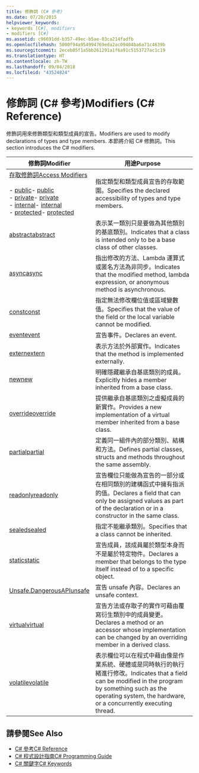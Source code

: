 ```yaml
---
title: 修飾詞 (C# 參考)
ms.date: 07/20/2015
helpviewer_keywords:
- keywords [C#], modifiers
- modifiers [C#]
ms.assetid: c96691dd-b357-49ec-b5ae-03ca214fadfb
ms.openlocfilehash: 5000f94a954994769eda2ac09404ba6a71c4639b
ms.sourcegitcommit: 2eceb05f1a5bb261291a1f6a91c5153727ac1c19
ms.translationtype: HT
ms.contentlocale: zh-TW
ms.lasthandoff: 09/04/2018
ms.locfileid: "43524824"
---
```

# <a name="modifiers-c-reference"></a><span data-ttu-id="256ea-102">修飾詞 (C# 參考)</span><span class="sxs-lookup"><span data-stu-id="256ea-102">Modifiers (C# Reference)</span></span>
<span data-ttu-id="256ea-103">修飾詞用來修飾類型和類型成員的宣告。</span><span class="sxs-lookup"><span data-stu-id="256ea-103">Modifiers are used to modify declarations of types and type members.</span></span> <span data-ttu-id="256ea-104">本節將介紹 C# 修飾詞。</span><span class="sxs-lookup"><span data-stu-id="256ea-104">This section introduces the C# modifiers.</span></span>  
  
|<span data-ttu-id="256ea-105">修飾詞</span><span class="sxs-lookup"><span data-stu-id="256ea-105">Modifier</span></span>|<span data-ttu-id="256ea-106">用途</span><span class="sxs-lookup"><span data-stu-id="256ea-106">Purpose</span></span>|  
|--------------|-------------|  
|[<span data-ttu-id="256ea-107">存取修飾詞</span><span class="sxs-lookup"><span data-stu-id="256ea-107">Access Modifiers</span></span>](../../../csharp/language-reference/keywords/access-modifiers.md)<br /><br /> <span data-ttu-id="256ea-108">-   [public](../../../csharp/language-reference/keywords/public.md)</span><span class="sxs-lookup"><span data-stu-id="256ea-108">-   [public](../../../csharp/language-reference/keywords/public.md)</span></span><br /><span data-ttu-id="256ea-109">-   [private](../../../csharp/language-reference/keywords/private.md)</span><span class="sxs-lookup"><span data-stu-id="256ea-109">-   [private](../../../csharp/language-reference/keywords/private.md)</span></span><br /><span data-ttu-id="256ea-110">-   [internal](../../../csharp/language-reference/keywords/internal.md)</span><span class="sxs-lookup"><span data-stu-id="256ea-110">-   [internal](../../../csharp/language-reference/keywords/internal.md)</span></span><br /><span data-ttu-id="256ea-111">-   [protected](../../../csharp/language-reference/keywords/protected.md)</span><span class="sxs-lookup"><span data-stu-id="256ea-111">-   [protected](../../../csharp/language-reference/keywords/protected.md)</span></span>|<span data-ttu-id="256ea-112">指定類型和類型成員宣告的存取範圍。</span><span class="sxs-lookup"><span data-stu-id="256ea-112">Specifies the declared accessibility of types and type members.</span></span>|  
|[<span data-ttu-id="256ea-113">abstract</span><span class="sxs-lookup"><span data-stu-id="256ea-113">abstract</span></span>](../../../csharp/language-reference/keywords/abstract.md)|<span data-ttu-id="256ea-114">表示某一類別只是要做為其他類別的基底類別。</span><span class="sxs-lookup"><span data-stu-id="256ea-114">Indicates that a class is intended only to be a base class of other classes.</span></span>|  
|[<span data-ttu-id="256ea-115">async</span><span class="sxs-lookup"><span data-stu-id="256ea-115">async</span></span>](../../../csharp/language-reference/keywords/async.md)|<span data-ttu-id="256ea-116">指出修改的方法、Lambda 運算式或匿名方法為非同步。</span><span class="sxs-lookup"><span data-stu-id="256ea-116">Indicates that the modified method, lambda expression, or anonymous method is asynchronous.</span></span>|  
|[<span data-ttu-id="256ea-117">const</span><span class="sxs-lookup"><span data-stu-id="256ea-117">const</span></span>](../../../csharp/language-reference/keywords/const.md)|<span data-ttu-id="256ea-118">指定無法修改欄位值或區域變數值。</span><span class="sxs-lookup"><span data-stu-id="256ea-118">Specifies that the value of the field or the local variable cannot be modified.</span></span>|  
|[<span data-ttu-id="256ea-119">event</span><span class="sxs-lookup"><span data-stu-id="256ea-119">event</span></span>](../../../csharp/language-reference/keywords/event.md)|<span data-ttu-id="256ea-120">宣告事件。</span><span class="sxs-lookup"><span data-stu-id="256ea-120">Declares an event.</span></span>|  
|[<span data-ttu-id="256ea-121">extern</span><span class="sxs-lookup"><span data-stu-id="256ea-121">extern</span></span>](../../../csharp/language-reference/keywords/extern.md)|<span data-ttu-id="256ea-122">表示方法於外部實作。</span><span class="sxs-lookup"><span data-stu-id="256ea-122">Indicates that the method is implemented externally.</span></span>|  
|[<span data-ttu-id="256ea-123">new</span><span class="sxs-lookup"><span data-stu-id="256ea-123">new</span></span>](../../../csharp/language-reference/keywords/new.md)|<span data-ttu-id="256ea-124">明確隱藏繼承自基底類別的成員。</span><span class="sxs-lookup"><span data-stu-id="256ea-124">Explicitly hides a member inherited from a base class.</span></span>|  
|[<span data-ttu-id="256ea-125">override</span><span class="sxs-lookup"><span data-stu-id="256ea-125">override</span></span>](../../../csharp/language-reference/keywords/override.md)|<span data-ttu-id="256ea-126">提供繼承自基底類別之虛擬成員的新實作。</span><span class="sxs-lookup"><span data-stu-id="256ea-126">Provides a new implementation of a virtual member inherited from a base class.</span></span>|  
|[<span data-ttu-id="256ea-127">partial</span><span class="sxs-lookup"><span data-stu-id="256ea-127">partial</span></span>](../../../csharp/language-reference/keywords/partial-type.md)|<span data-ttu-id="256ea-128">定義同一組件內的部分類別、結構和方法。</span><span class="sxs-lookup"><span data-stu-id="256ea-128">Defines partial classes, structs and methods throughout the same assembly.</span></span>|  
|[<span data-ttu-id="256ea-129">readonly</span><span class="sxs-lookup"><span data-stu-id="256ea-129">readonly</span></span>](../../../csharp/language-reference/keywords/readonly.md)|<span data-ttu-id="256ea-130">宣告欄位只能做為宣告的一部分或在相同類別的建構函式中擁有指派的值。</span><span class="sxs-lookup"><span data-stu-id="256ea-130">Declares a field that can only be assigned values as part of the declaration or in a constructor in the same class.</span></span>|  
|[<span data-ttu-id="256ea-131">sealed</span><span class="sxs-lookup"><span data-stu-id="256ea-131">sealed</span></span>](../../../csharp/language-reference/keywords/sealed.md)|<span data-ttu-id="256ea-132">指定不能繼承類別。</span><span class="sxs-lookup"><span data-stu-id="256ea-132">Specifies that a class cannot be inherited.</span></span>|  
|[<span data-ttu-id="256ea-133">static</span><span class="sxs-lookup"><span data-stu-id="256ea-133">static</span></span>](../../../csharp/language-reference/keywords/static.md)|<span data-ttu-id="256ea-134">宣告成員，該成員屬於類型本身而不是屬於特定物件。</span><span class="sxs-lookup"><span data-stu-id="256ea-134">Declares a member that belongs to the type itself instead of to a specific object.</span></span>|  
|[<span data-ttu-id="256ea-135">Unsafe.DangerousAPI</span><span class="sxs-lookup"><span data-stu-id="256ea-135">unsafe</span></span>](../../../csharp/language-reference/keywords/unsafe.md)|<span data-ttu-id="256ea-136">宣告 unsafe 內容。</span><span class="sxs-lookup"><span data-stu-id="256ea-136">Declares an unsafe context.</span></span>|  
|[<span data-ttu-id="256ea-137">virtual</span><span class="sxs-lookup"><span data-stu-id="256ea-137">virtual</span></span>](../../../csharp/language-reference/keywords/virtual.md)|<span data-ttu-id="256ea-138">宣告方法或存取子的實作可藉由覆寫衍生類別中的成員變更。</span><span class="sxs-lookup"><span data-stu-id="256ea-138">Declares a method or an accessor whose implementation can be changed by an overriding member in a derived class.</span></span>|  
|[<span data-ttu-id="256ea-139">volatile</span><span class="sxs-lookup"><span data-stu-id="256ea-139">volatile</span></span>](../../../csharp/language-reference/keywords/volatile.md)|<span data-ttu-id="256ea-140">表示欄位可以在程式中藉由像是作業系統、硬體或是同時執行的執行緒進行修改。</span><span class="sxs-lookup"><span data-stu-id="256ea-140">Indicates that a field can be modified in the program by something such as the operating system, the hardware, or a concurrently executing thread.</span></span>|  
  
## <a name="see-also"></a><span data-ttu-id="256ea-141">請參閱</span><span class="sxs-lookup"><span data-stu-id="256ea-141">See Also</span></span>

- [<span data-ttu-id="256ea-142">C# 參考</span><span class="sxs-lookup"><span data-stu-id="256ea-142">C# Reference</span></span>](../../../csharp/language-reference/index.md)  
- [<span data-ttu-id="256ea-143">C# 程式設計指南</span><span class="sxs-lookup"><span data-stu-id="256ea-143">C# Programming Guide</span></span>](../../../csharp/programming-guide/index.md)  
- [<span data-ttu-id="256ea-144">C# 關鍵字</span><span class="sxs-lookup"><span data-stu-id="256ea-144">C# Keywords</span></span>](../../../csharp/language-reference/keywords/index.md)
